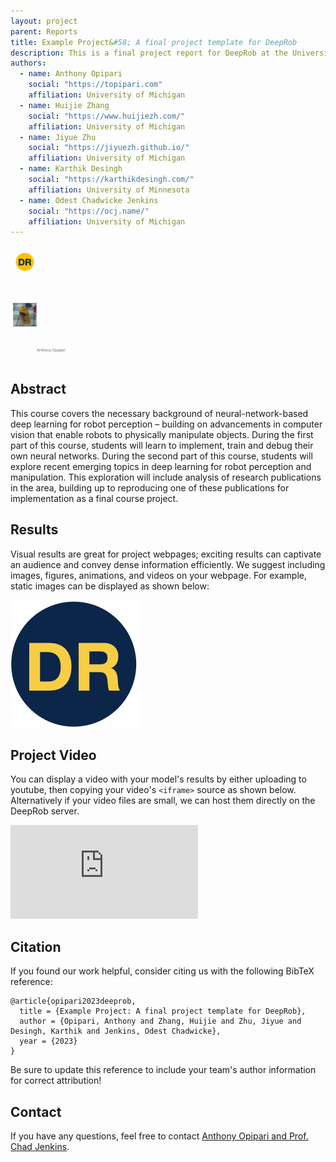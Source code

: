 ```yaml
---
layout: project
parent: Reports
title: Example Project&#58; A final project template for DeepRob
description: This is a final project report for DeepRob at the University of Michigan.
authors:
  - name: Anthony Opipari
    social: "https://topipari.com"
    affiliation: University of Michigan
  - name: Huijie Zhang
    social: "https://www.huijiezh.com/"
    affiliation: University of Michigan
  - name: Jiyue Zhu
    social: "https://jiyuezh.github.io/"
    affiliation: University of Michigan
  - name: Karthik Desingh
    social: "https://karthikdesingh.com/"
    affiliation: University of Minnesota
  - name: Odest Chadwicke Jenkins
    social: "https://ocj.name/"
    affiliation: University of Michigan
---
```



<!-- This shows how to add an image (or gif) in markdown -->
<div class="center-image">
<img alt="Teaser Figure" src="/assets/w23/projects/reports/deeprob.gif" />
</div>


## Abstract

This course covers the necessary background of neural-network-based deep learning for robot perception – building on advancements in computer vision that enable robots to physically manipulate objects. During the first part of this course, students will learn to implement, train and debug their own neural networks. During the second part of this course, students will explore recent emerging topics in deep learning for robot perception and manipulation. This exploration will include analysis of research publications in the area, building up to reproducing one of these publications for implementation as a final course project.


## Results

Visual results are great for project webpages; exciting results can captivate an audience and convey dense information efficiently. We suggest including images, figures, animations, and videos on your webpage. For example, static images can be displayed as shown below:

![DeepRob Logo](/assets/logos/favicons/UMich_favicon_dark.png)


## Project Video

You can display a video with your model's results by either uploading to youtube, then copying your video's `<iframe>` source as shown below. Alternatively if your video files are small, we can host them directly on the DeepRob server.

<div class="video-wrap">
  <div class="video-container">
	<iframe src="https://www.youtube.com/embed/dx1G7y6mhMQ" title="YouTube video player" frameborder="0" allow="accelerometer; autoplay; clipboard-write; encrypted-media; gyroscope; picture-in-picture; web-share" allowfullscreen></iframe>
  </div>
</div>


## Citation

If you found our work helpful, consider citing us with the following BibTeX reference:

```
@article{opipari2023deeprob,
  title = {Example Project: A final project template for DeepRob},
  author = {Opipari, Anthony and Zhang, Huijie and Zhu, Jiyue and Desingh, Karthik and Jenkins, Odest Chadwicke},
  year = {2023}
}
```
Be sure to update this reference to include your team's author information for correct attribution!


## Contact

If you have any questions, feel free to contact [Anthony Opipari and Prof. Chad Jenkins](mailto:topipari@umich.edu?cc=ocj@umich.edu).

